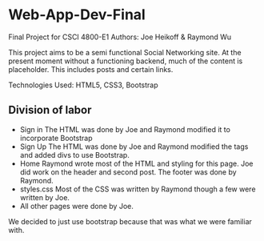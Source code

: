 # Web-App-Dev-Final
Final Project for CSCI 4800-E1
Authors: Joe Heikoff & Raymond Wu

This project aims to be a semi functional Social Networking site.
At the present moment without a functioning backend, much of the content
is placeholder. This includes posts and certain links.

Technologies Used: HTML5, CSS3, Bootstrap

## Division of labor
- Sign in
    The HTML was done by Joe and Raymond modified it to incorporate Bootstrap
- Sign Up
    The HTML was done by Joe and Raymond modified the tags and added divs to use Bootstrap.
- Home
    Raymond wrote most of the HTML and styling for this page. Joe did work on the header and second post. The footer was done by Raymond.
- styles.css
  Most of the CSS was written by Raymond though a few were written by Joe.
- All other pages were done by Joe.

We decided to just use bootstrap because that was what we were familiar with.

